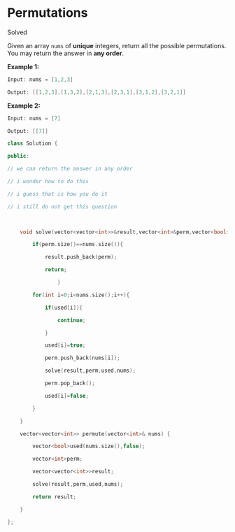 # Permutations

Solved 

Given an array `nums` of **unique** integers, return all the possible permutations. You may return the answer in **any order**.

**Example 1:**

```java
Input: nums = [1,2,3]

Output: [[1,2,3],[1,3,2],[2,1,3],[2,3,1],[3,1,2],[3,2,1]]
```

**Example 2:**

```java
Input: nums = [7]

Output: [[7]]
```

```cpp
class Solution {

public:

// we can return the answer in any order

// i wonder how to do this

// i guess that is how you do it

// i still do not get this question

  

    void solve(vector<vector<int>>&result,vector<int>&perm,vector<bool>&used,vector<int>nums){

        if(perm.size()==nums.size()){

            result.push_back(perm);

            return;

                }

        for(int i=0;i<nums.size();i++){

            if(used[i]){

                continue;

            }  

            used[i]=true;

            perm.push_back(nums[i]);

            solve(result,perm,used,nums);

            perm.pop_back();

            used[i]=false;

        }

    }

    vector<vector<int>> permute(vector<int>& nums) {

        vector<bool>used(nums.size(),false);

        vector<int>perm;

        vector<vector<int>>result;

        solve(result,perm,used,nums);

        return result;

    }

};
```